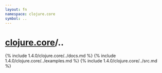 ```yaml
---
layout: fn
namespace: clojure.core
symbol: ..
---
```


# [clojure.core](../)/..

{% include 1.4.0/clojure.core/../docs.md %}
{% include 1.4.0/clojure.core/../examples.md %}
{% include 1.4.0/clojure.core/../src.md %}

